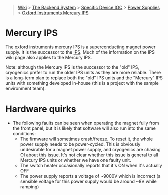 > [Wiki](Home) > [The Backend System](The-Backend-System) > [Specific Device IOC](Specific-Device-IOC) > [Power Supplies](Power-Supplies) > [Oxford Instruments Mercury IPS](Oxford-Instruments-Mercury-IPS)

# Mercury IPS

The oxford instruments mercury IPS is a superconducting magnet power supply. It is the successor to the [IPS](https://github.com/ISISComputingGroup/ibex_developers_manual/wiki/OxfordInstrumentsIPS). Much of the information on the IPS wiki page also applies to the Mercury IPS.

Note: although the Mercury IPS is the successor to the "old" IPS, cryogenics prefer to run the older IPS units as they are more reliable. There is a long-term plan to replace both the "old" IPS units and the "Mercury" IPS units with something developed in-house (this is a project with the sample environment team).

# Hardware quirks

- The following faults can be seen when operating the magnet fully from the front panel, but it is likely that software will also run into the same conditions:
  * The firmware will sometimes crash/freeze. To reset it, the whole power supply needs to be power-cycled. This is obviously undesirable for a magnet power supply, and cryogenics are chasing OI about this issue. It's not clear whether this issue is general to all Mercury IPS units or whether we have one faulty unit.
  * The switch heater occasionally reports that it's ON when it's actually OFF
  * The power supply reports a voltage of ~9000V which is incorrect (a sensible voltage for this power supply would be around ~8V while ramping)